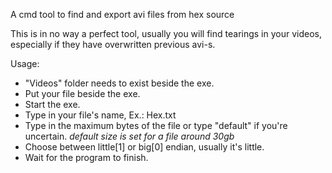 A cmd tool to find and export avi files from hex source

This is in no way a perfect tool, usually you will find tearings in your videos, especially if they have overwritten previous avi-s.

Usage: 
- "Videos" folder needs to exist beside the exe.  
- Put your file beside the exe.  
- Start the exe.
- Type in your file's name, Ex.: Hex.txt
- Type in the maximum bytes of the file or type "default" if you're uncertain.
  *default size is set for a file around 30gb*
- Choose between little[1] or big[0] endian, usually it's little.
- Wait for the program to finish.

